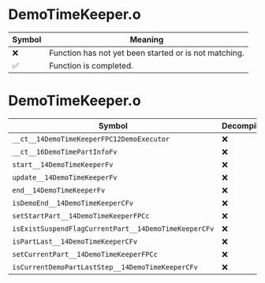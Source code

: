 # DemoTimeKeeper.o
| Symbol | Meaning 
| ------------- | ------------- 
| :x: | Function has not yet been started or is not matching. 
| :white_check_mark: | Function is completed. 


# DemoTimeKeeper.o
| Symbol | Decompiled? |
| ------------- | ------------- |
| `__ct__14DemoTimeKeeperFPC12DemoExecutor` | :x: |
| `__ct__16DemoTimePartInfoFv` | :x: |
| `start__14DemoTimeKeeperFv` | :x: |
| `update__14DemoTimeKeeperFv` | :x: |
| `end__14DemoTimeKeeperFv` | :x: |
| `isDemoEnd__14DemoTimeKeeperCFv` | :x: |
| `setStartPart__14DemoTimeKeeperFPCc` | :x: |
| `isExistSuspendFlagCurrentPart__14DemoTimeKeeperCFv` | :x: |
| `isPartLast__14DemoTimeKeeperCFv` | :x: |
| `setCurrentPart__14DemoTimeKeeperFPCc` | :x: |
| `isCurrentDemoPartLastStep__14DemoTimeKeeperCFv` | :x: |
